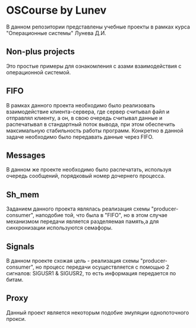 # OSCourse by Lunev
В данном репозитории представлены учебные проекты в рамках курса "Операционные системы" Лунева Д.И.

## Non-plus projects
Это простые примеры для ознакомления с азами взаимодействия с операционной системой.
## FIFO
В рамках данного проекта необходимо было реализовать взаимодействие клиента-сервера, где сервер считывал файл и отправлял клиенту, а он, в свою очередь считывал данные и распечатывал в стандартный поток вывода, при этом обеспечить максимальную стабильность работы программ. Конкретно в данной задаче необходимо было передавать данные через FIFO.
## Messages
В данном же проекте необходимо было распечатать, используя очередь сообщений, порядковый номер дочернего процесса. 
## Sh_mem
Заданием данного проекта являлась реализация схемы "producer-consumer", наподобие той, что была в "FIFO", но в этом случае механизмом передачи является разделяемая память,а для синхронизации используются семафоры. 
## Signals
В данном проекте схожая цель - реализация схемы "producer-consumer", но процесс передачи осуществляется с помощью 2 сигналов: SIGUSR1 & SIGUSR2, то есть информация передается по битам.
## Proxy 
Данный проект является некоторым подобие эмуляции однопоточного прокси. 
